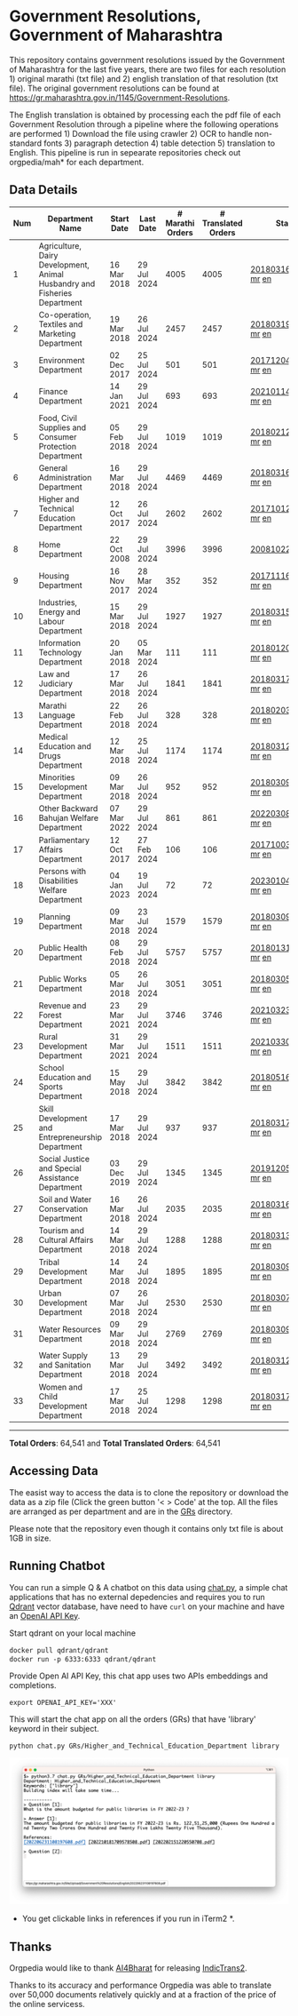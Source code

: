 # Government Resolutions, Government of Maharashtra

This repository contains government resolutions issued by the Government of Maharashtra for the last five years, there are two files for each resolution 1) original marathi (txt file) and 2) english translation of that resolution (txt file). The original government resolutions can be found at https://gr.maharashtra.gov.in/1145/Government-Resolutions.

The English translation is obtained by processing each the pdf file of each Government Resolution through a pipeline where the following operations are performed 1) Download the file using crawler 2) OCR to handle non-standard fonts 3) paragraph detection 4) table  detection 5) translation to English. This pipeline is run in sepearate repositories check out orgpedia/mah* for each department.


## Data Details

| Num | Department Name | Start Date | Last Date | # Marathi Orders | # Translated Orders | Starting Order | Last Order |
| --- | --------------- | ---------- | --------- | ---------------- | ------------------- | -------------- | ---------- |
| 1 | Agriculture, Dairy Development, Animal Husbandry and Fisheries Department | 16 Mar 2018 | 29 Jul 2024 | 4005 | 4005 | [201803161624182101.pdf](https://gr.maharashtra.gov.in/Site/Upload/Government%20Resolutions/English/201803161624182101.pdf) [mr](GRs/Agriculture,_Dairy_Development,_Animal_Husbandry_and_Fisheries_Department/201803161624182101.pdf.mr.txt) [en](GRs/Agriculture,_Dairy_Development,_Animal_Husbandry_and_Fisheries_Department/201803161624182101.pdf.en.txt) | [202407291508546801.pdf](https://gr.maharashtra.gov.in/Site/Upload/Government%20Resolutions/English/202407291508546801.pdf) [mr](GRs/Agriculture,_Dairy_Development,_Animal_Husbandry_and_Fisheries_Department/202407291508546801.pdf.mr.txt) [en](GRs/Agriculture,_Dairy_Development,_Animal_Husbandry_and_Fisheries_Department/202407291508546801.pdf.en.txt) |
| 2 | Co-operation, Textiles and Marketing Department | 19 Mar 2018 | 26 Jul 2024 | 2457 | 2457 | [201803191257576702.pdf](https://gr.maharashtra.gov.in/Site/Upload/Government%20Resolutions/English/201803191257576702.pdf) [mr](GRs/Co-operation,_Textiles_and_Marketing_Department/201803191257576702.pdf.mr.txt) [en](GRs/Co-operation,_Textiles_and_Marketing_Department/201803191257576702.pdf.en.txt) | [202407261445275402.pdf](https://gr.maharashtra.gov.in/Site/Upload/Government%20Resolutions/English/202407261445275402.pdf) [mr](GRs/Co-operation,_Textiles_and_Marketing_Department/202407261445275402.pdf.mr.txt) [en](GRs/Co-operation,_Textiles_and_Marketing_Department/202407261445275402.pdf.en.txt) |
| 3 | Environment Department | 02 Dec 2017 | 25 Jul 2024 | 501 | 501 | [201712041147216904.pdf](https://gr.maharashtra.gov.in/Site/Upload/Government%20Resolutions/English/201712041147216904.pdf) [mr](GRs/Environment_Department/201712041147216904.pdf.mr.txt) [en](GRs/Environment_Department/201712041147216904.pdf.en.txt) | [202407251203498304.pdf](https://gr.maharashtra.gov.in/Site/Upload/Government%20Resolutions/English/202407251203498304.pdf) [mr](GRs/Environment_Department/202407251203498304.pdf.mr.txt) [en](GRs/Environment_Department/202407251203498304.pdf.en.txt) |
| 4 | Finance Department | 14 Jan 2021 | 29 Jul 2024 | 693 | 693 | [202101141237329905.pdf](https://gr.maharashtra.gov.in/Site/Upload/Government%20Resolutions/English/202101141237329905.pdf) [mr](GRs/Finance_Department/202101141237329905.pdf.mr.txt) [en](GRs/Finance_Department/202101141237329905.pdf.en.txt) | [202407291614474405.pdf](https://gr.maharashtra.gov.in/Site/Upload/Government%20Resolutions/English/202407291614474405.pdf) [mr](GRs/Finance_Department/202407291614474405.pdf.mr.txt) [en](GRs/Finance_Department/202407291614474405.pdf.en.txt) |
| 5 | Food, Civil Supplies and Consumer Protection Department | 05 Feb 2018 | 29 Jul 2024 | 1019 | 1019 | [201802121244545806.pdf](https://gr.maharashtra.gov.in/Site/Upload/Government%20Resolutions/English/201802121244545806.pdf) [mr](GRs/Food,_Civil_Supplies_and_Consumer_Protection_Department/201802121244545806.pdf.mr.txt) [en](GRs/Food,_Civil_Supplies_and_Consumer_Protection_Department/201802121244545806.pdf.en.txt) | [202407291233413106.pdf](https://gr.maharashtra.gov.in/Site/Upload/Government%20Resolutions/English/202407291233413106.pdf) [mr](GRs/Food,_Civil_Supplies_and_Consumer_Protection_Department/202407291233413106.pdf.mr.txt) [en](GRs/Food,_Civil_Supplies_and_Consumer_Protection_Department/202407291233413106.pdf.en.txt) |
| 6 | General Administration Department | 16 Mar 2018 | 29 Jul 2024 | 4469 | 4469 | [201803161224022707.pdf](https://gr.maharashtra.gov.in/Site/Upload/Government%20Resolutions/English/201803161224022707.pdf) [mr](GRs/General_Administration_Department/201803161224022707.pdf.mr.txt) [en](GRs/General_Administration_Department/201803161224022707.pdf.en.txt) | [202407291640207807.pdf](https://gr.maharashtra.gov.in/Site/Upload/Government%20Resolutions/English/202407291640207807.pdf) [mr](GRs/General_Administration_Department/202407291640207807.pdf.mr.txt) [en](GRs/General_Administration_Department/202407291640207807.pdf.en.txt) |
| 7 | Higher and Technical Education Department | 12 Oct 2017 | 26 Jul 2024 | 2602 | 2602 | [201710121514029708.pdf](https://gr.maharashtra.gov.in/Site/Upload/Government%20Resolutions/English/201710121514029708.pdf) [mr](GRs/Higher_and_Technical_Education_Department/201710121514029708.pdf.mr.txt) [en](GRs/Higher_and_Technical_Education_Department/201710121514029708.pdf.en.txt) | [202407261759511008.pdf](https://gr.maharashtra.gov.in/Site/Upload/Government%20Resolutions/English/202407261759511008.pdf) [mr](GRs/Higher_and_Technical_Education_Department/202407261759511008.pdf.mr.txt) [en](GRs/Higher_and_Technical_Education_Department/202407261759511008.pdf.en.txt) |
| 8 | Home Department | 22 Oct 2008 | 29 Jul 2024 | 3996 | 3996 | [20081022.pdf](https://gr.maharashtra.gov.in/Site/Upload/Government%20Resolutions/English/20081022.pdf) [mr](GRs/Home_Department/20081022.pdf.mr.txt) [en](GRs/Home_Department/20081022.pdf.en.txt) | [202407291503384429.pdf](https://gr.maharashtra.gov.in/Site/Upload/Government%20Resolutions/English/202407291503384429.pdf) [mr](GRs/Home_Department/202407291503384429.pdf.mr.txt) [en](GRs/Home_Department/202407291503384429.pdf.en.txt) |
| 9 | Housing Department | 16 Nov 2017 | 28 Mar 2024 | 352 | 352 | [201711161447076609.pdf](https://gr.maharashtra.gov.in/Site/Upload/Government%20Resolutions/English/201711161447076609.pdf) [mr](GRs/Housing_Department/201711161447076609.pdf.mr.txt) [en](GRs/Housing_Department/201711161447076609.pdf.en.txt) | [202403281255554909.pdf](https://gr.maharashtra.gov.in/Site/Upload/Government%20Resolutions/English/202403281255554909.pdf) [mr](GRs/Housing_Department/202403281255554909.pdf.mr.txt) [en](GRs/Housing_Department/202403281255554909.pdf.en.txt) |
| 10 | Industries, Energy and Labour Department | 15 Mar 2018 | 29 Jul 2024 | 1927 | 1927 | [201803151204055010.pdf](https://gr.maharashtra.gov.in/Site/Upload/Government%20Resolutions/English/201803151204055010.pdf) [mr](GRs/Industries,_Energy_and_Labour_Department/201803151204055010.pdf.mr.txt) [en](GRs/Industries,_Energy_and_Labour_Department/201803151204055010.pdf.en.txt) | [202407291521444410.pdf](https://gr.maharashtra.gov.in/Site/Upload/Government%20Resolutions/English/202407291521444410.pdf) [mr](GRs/Industries,_Energy_and_Labour_Department/202407291521444410.pdf.mr.txt) [en](GRs/Industries,_Energy_and_Labour_Department/202407291521444410.pdf.en.txt) |
| 11 | Information Technology Department | 20 Jan 2018 | 05 Mar 2024 | 111 | 111 | [201801201843024511.pdf](https://gr.maharashtra.gov.in/Site/Upload/Government%20Resolutions/English/201801201843024511.pdf) [mr](GRs/Information_Technology_Department/201801201843024511.pdf.mr.txt) [en](GRs/Information_Technology_Department/201801201843024511.pdf.en.txt) | [202403051249430211.pdf](https://gr.maharashtra.gov.in/Site/Upload/Government%20Resolutions/English/202403051249430211.pdf) [mr](GRs/Information_Technology_Department/202403051249430211.pdf.mr.txt) [en](GRs/Information_Technology_Department/202403051249430211.pdf.en.txt) |
| 12 | Law and Judiciary Department | 17 Mar 2018 | 26 Jul 2024 | 1841 | 1841 | [201803171129290212.pdf](https://gr.maharashtra.gov.in/Site/Upload/Government%20Resolutions/English/201803171129290212.pdf) [mr](GRs/Law_and_Judiciary_Department/201803171129290212.pdf.mr.txt) [en](GRs/Law_and_Judiciary_Department/201803171129290212.pdf.en.txt) | [202407261633268112.pdf](https://gr.maharashtra.gov.in/Site/Upload/Government%20Resolutions/English/202407261633268112.pdf) [mr](GRs/Law_and_Judiciary_Department/202407261633268112.pdf.mr.txt) [en](GRs/Law_and_Judiciary_Department/202407261633268112.pdf.en.txt) |
| 13 | Marathi Language Department | 22 Feb 2018 | 26 Jul 2024 | 328 | 328 | [201802031549154233.pdf](https://gr.maharashtra.gov.in/Site/Upload/Government%20Resolutions/English/201802031549154233.pdf) [mr](GRs/Marathi_Language_Department/201802031549154233.pdf.mr.txt) [en](GRs/Marathi_Language_Department/201802031549154233.pdf.en.txt) | [202407261116385733.pdf](https://gr.maharashtra.gov.in/Site/Upload/Government%20Resolutions/English/202407261116385733.pdf) [mr](GRs/Marathi_Language_Department/202407261116385733.pdf.mr.txt) [en](GRs/Marathi_Language_Department/202407261116385733.pdf.en.txt) |
| 14 | Medical Education and Drugs Department | 12 Mar 2018 | 25 Jul 2024 | 1174 | 1174 | [201803121137094813.pdf](https://gr.maharashtra.gov.in/Site/Upload/Government%20Resolutions/English/201803121137094813.pdf) [mr](GRs/Medical_Education_and_Drugs_Department/201803121137094813.pdf.mr.txt) [en](GRs/Medical_Education_and_Drugs_Department/201803121137094813.pdf.en.txt) | [202407251520291913.pdf](https://gr.maharashtra.gov.in/Site/Upload/Government%20Resolutions/English/202407251520291913.pdf) [mr](GRs/Medical_Education_and_Drugs_Department/202407251520291913.pdf.mr.txt) [en](GRs/Medical_Education_and_Drugs_Department/202407251520291913.pdf.en.txt) |
| 15 | Minorities Development Department | 09 Mar 2018 | 26 Jul 2024 | 952 | 952 | [201803091218355314.pdf](https://gr.maharashtra.gov.in/Site/Upload/Government%20Resolutions/English/201803091218355314.pdf) [mr](GRs/Minorities_Development_Department/201803091218355314.pdf.mr.txt) [en](GRs/Minorities_Development_Department/201803091218355314.pdf.en.txt) | [202407261455175614.pdf](https://gr.maharashtra.gov.in/Site/Upload/Government%20Resolutions/English/202407261455175614.pdf) [mr](GRs/Minorities_Development_Department/202407261455175614.pdf.mr.txt) [en](GRs/Minorities_Development_Department/202407261455175614.pdf.en.txt) |
| 16 | Other Backward Bahujan Welfare Department | 07 Mar 2022 | 29 Jul 2024 | 861 | 861 | [202203081752439334.pdf](https://gr.maharashtra.gov.in/Site/Upload/Government%20Resolutions/English/202203081752439334.pdf) [mr](GRs/Other_Backward_Bahujan_Welfare_Department/202203081752439334.pdf.mr.txt) [en](GRs/Other_Backward_Bahujan_Welfare_Department/202203081752439334.pdf.en.txt) | [202407291218254534.pdf](https://gr.maharashtra.gov.in/Site/Upload/Government%20Resolutions/English/202407291218254534.pdf) [mr](GRs/Other_Backward_Bahujan_Welfare_Department/202407291218254534.pdf.mr.txt) [en](GRs/Other_Backward_Bahujan_Welfare_Department/202407291218254534.pdf.en.txt) |
| 17 | Parliamentary Affairs Department | 12 Oct 2017 | 27 Feb 2024 | 106 | 106 | [201710031642378615.pdf](https://gr.maharashtra.gov.in/Site/Upload/Government%20Resolutions/English/201710031642378615.pdf) [mr](GRs/Parliamentary_Affairs_Department/201710031642378615.pdf.mr.txt) [en](GRs/Parliamentary_Affairs_Department/201710031642378615.pdf.en.txt) | [202402271500283915.pdf](https://gr.maharashtra.gov.in/Site/Upload/Government%20Resolutions/English/202402271500283915.pdf) [mr](GRs/Parliamentary_Affairs_Department/202402271500283915.pdf.mr.txt) [en](GRs/Parliamentary_Affairs_Department/202402271500283915.pdf.en.txt) |
| 18 | Persons with Disabilities Welfare Department | 04 Jan 2023 | 19 Jul 2024 | 72 | 72 | [202301041906309635.pdf](https://gr.maharashtra.gov.in/Site/Upload/Government%20Resolutions/English/202301041906309635.pdf) [mr](GRs/Persons_with_Disabilities_Welfare_Department/202301041906309635.pdf.mr.txt) [en](GRs/Persons_with_Disabilities_Welfare_Department/202301041906309635.pdf.en.txt) | [202407191308289135.pdf](https://gr.maharashtra.gov.in/Site/Upload/Government%20Resolutions/English/202407191308289135.pdf) [mr](GRs/Persons_with_Disabilities_Welfare_Department/202407191308289135.pdf.mr.txt) [en](GRs/Persons_with_Disabilities_Welfare_Department/202407191308289135.pdf.en.txt) |
| 19 | Planning Department | 09 Mar 2018 | 23 Jul 2024 | 1579 | 1579 | [201803091441032716.pdf](https://gr.maharashtra.gov.in/Site/Upload/Government%20Resolutions/English/201803091441032716.pdf) [mr](GRs/Planning_Department/201803091441032716.pdf.mr.txt) [en](GRs/Planning_Department/201803091441032716.pdf.en.txt) | [202407231512267116.pdf](https://gr.maharashtra.gov.in/Site/Upload/Government%20Resolutions/English/202407231512267116.pdf) [mr](GRs/Planning_Department/202407231512267116.pdf.mr.txt) [en](GRs/Planning_Department/202407231512267116.pdf.en.txt) |
| 20 | Public Health Department | 08 Feb 2018 | 29 Jul 2024 | 5757 | 5757 | [201801311722275417.pdf](https://gr.maharashtra.gov.in/Site/Upload/Government%20Resolutions/English/201801311722275417.pdf) [mr](GRs/Public_Health_Department/201801311722275417.pdf.mr.txt) [en](GRs/Public_Health_Department/201801311722275417.pdf.en.txt) | [202407291310184517.pdf](https://gr.maharashtra.gov.in/Site/Upload/Government%20Resolutions/English/202407291310184517.pdf) [mr](GRs/Public_Health_Department/202407291310184517.pdf.mr.txt) [en](GRs/Public_Health_Department/202407291310184517.pdf.en.txt) |
| 21 | Public Works Department | 05 Mar 2018 | 26 Jul 2024 | 3051 | 3051 | [201803051515468118.pdf](https://gr.maharashtra.gov.in/Site/Upload/Government%20Resolutions/English/201803051515468118.pdf) [mr](GRs/Public_Works_Department/201803051515468118.pdf.mr.txt) [en](GRs/Public_Works_Department/201803051515468118.pdf.en.txt) | [202407251628127618.pdf](https://gr.maharashtra.gov.in/Site/Upload/Government%20Resolutions/English/202407251628127618.pdf) [mr](GRs/Public_Works_Department/202407251628127618.pdf.mr.txt) [en](GRs/Public_Works_Department/202407251628127618.pdf.en.txt) |
| 22 | Revenue and Forest Department | 23 Mar 2021 | 29 Jul 2024 | 3746 | 3746 | [202103231328393119.pdf](https://gr.maharashtra.gov.in/Site/Upload/Government%20Resolutions/English/202103231328393119.pdf) [mr](GRs/Revenue_and_Forest_Department/202103231328393119.pdf.mr.txt) [en](GRs/Revenue_and_Forest_Department/202103231328393119.pdf.en.txt) | [202407291304275219.pdf](https://gr.maharashtra.gov.in/Site/Upload/Government%20Resolutions/English/202407291304275219.pdf) [mr](GRs/Revenue_and_Forest_Department/202407291304275219.pdf.mr.txt) [en](GRs/Revenue_and_Forest_Department/202407291304275219.pdf.en.txt) |
| 23 | Rural Development Department | 31 Mar 2021 | 29 Jul 2024 | 1511 | 1511 | [202103301021181120.pdf](https://gr.maharashtra.gov.in/Site/Upload/Government%20Resolutions/English/202103301021181120.pdf) [mr](GRs/Rural_Development_Department/202103301021181120.pdf.mr.txt) [en](GRs/Rural_Development_Department/202103301021181120.pdf.en.txt) | [202407291412494520.pdf](https://gr.maharashtra.gov.in/Site/Upload/Government%20Resolutions/English/202407291412494520.pdf) [mr](GRs/Rural_Development_Department/202407291412494520.pdf.mr.txt) [en](GRs/Rural_Development_Department/202407291412494520.pdf.en.txt) |
| 24 | School Education and Sports Department | 15 May 2018 | 29 Jul 2024 | 3842 | 3842 | [201805161114241221.pdf](https://gr.maharashtra.gov.in/Site/Upload/Government%20Resolutions/English/201805161114241221.pdf) [mr](GRs/School_Education_and_Sports_Department/201805161114241221.pdf.mr.txt) [en](GRs/School_Education_and_Sports_Department/201805161114241221.pdf.en.txt) | [202407291154484921.pdf](https://gr.maharashtra.gov.in/Site/Upload/Government%20Resolutions/English/202407291154484921.pdf) [mr](GRs/School_Education_and_Sports_Department/202407291154484921.pdf.mr.txt) [en](GRs/School_Education_and_Sports_Department/202407291154484921.pdf.en.txt) |
| 25 | Skill Development and Entrepreneurship Department | 17 Mar 2018 | 29 Jul 2024 | 937 | 937 | [201803171322099003.pdf](https://gr.maharashtra.gov.in/Site/Upload/Government%20Resolutions/English/201803171322099003.pdf) [mr](GRs/Skill_Development_and_Entrepreneurship_Department/201803171322099003.pdf.mr.txt) [en](GRs/Skill_Development_and_Entrepreneurship_Department/201803171322099003.pdf.en.txt) | [202407291409084403.pdf](https://gr.maharashtra.gov.in/Site/Upload/Government%20Resolutions/English/202407291409084403.pdf) [mr](GRs/Skill_Development_and_Entrepreneurship_Department/202407291409084403.pdf.mr.txt) [en](GRs/Skill_Development_and_Entrepreneurship_Department/202407291409084403.pdf.en.txt) |
| 26 | Social Justice and Special Assistance Department | 03 Dec 2019 | 29 Jul 2024 | 1345 | 1345 | [201912051107011622.pdf](https://gr.maharashtra.gov.in/Site/Upload/Government%20Resolutions/English/201912051107011622.pdf) [mr](GRs/Social_Justice_and_Special_Assistance_Department/201912051107011622.pdf.mr.txt) [en](GRs/Social_Justice_and_Special_Assistance_Department/201912051107011622.pdf.en.txt) | [202407291826346822.pdf](https://gr.maharashtra.gov.in/Site/Upload/Government%20Resolutions/English/202407291826346822.pdf) [mr](GRs/Social_Justice_and_Special_Assistance_Department/202407291826346822.pdf.mr.txt) [en](GRs/Social_Justice_and_Special_Assistance_Department/202407291826346822.pdf.en.txt) |
| 27 | Soil and Water Conservation Department | 16 Mar 2018 | 26 Jul 2024 | 2035 | 2035 | [201803161247582426.pdf](https://gr.maharashtra.gov.in/Site/Upload/Government%20Resolutions/English/201803161247582426.pdf) [mr](GRs/Soil_and_Water_Conservation_Department/201803161247582426.pdf.mr.txt) [en](GRs/Soil_and_Water_Conservation_Department/201803161247582426.pdf.en.txt) | [202407261550479626.pdf](https://gr.maharashtra.gov.in/Site/Upload/Government%20Resolutions/English/202407261550479626.pdf) [mr](GRs/Soil_and_Water_Conservation_Department/202407261550479626.pdf.mr.txt) [en](GRs/Soil_and_Water_Conservation_Department/202407261550479626.pdf.en.txt) |
| 28 | Tourism and Cultural Affairs Department | 14 Mar 2018 | 29 Jul 2024 | 1288 | 1288 | [201803131542054523.pdf](https://gr.maharashtra.gov.in/Site/Upload/Government%20Resolutions/English/201803131542054523.pdf) [mr](GRs/Tourism_and_Cultural_Affairs_Department/201803131542054523.pdf.mr.txt) [en](GRs/Tourism_and_Cultural_Affairs_Department/201803131542054523.pdf.en.txt) | [202407291208344523.pdf](https://gr.maharashtra.gov.in/Site/Upload/Government%20Resolutions/English/202407291208344523.pdf) [mr](GRs/Tourism_and_Cultural_Affairs_Department/202407291208344523.pdf.mr.txt) [en](GRs/Tourism_and_Cultural_Affairs_Department/202407291208344523.pdf.en.txt) |
| 29 | Tribal Development Department | 14 Mar 2018 | 24 Jul 2024 | 1895 | 1895 | [201803091105184924.pdf](https://gr.maharashtra.gov.in/Site/Upload/Government%20Resolutions/English/201803091105184924.pdf) [mr](GRs/Tribal_Development_Department/201803091105184924.pdf.mr.txt) [en](GRs/Tribal_Development_Department/201803091105184924.pdf.en.txt) | [202407221118367724.pdf](https://gr.maharashtra.gov.in/Site/Upload/Government%20Resolutions/English/202407221118367724.pdf) [mr](GRs/Tribal_Development_Department/202407221118367724.pdf.mr.txt) [en](GRs/Tribal_Development_Department/202407221118367724.pdf.en.txt) |
| 30 | Urban Development Department | 07 Mar 2018 | 26 Jul 2024 | 2530 | 2530 | [201803071203178325.pdf](https://gr.maharashtra.gov.in/Site/Upload/Government%20Resolutions/English/201803071203178325.pdf) [mr](GRs/Urban_Development_Department/201803071203178325.pdf.mr.txt) [en](GRs/Urban_Development_Department/201803071203178325.pdf.en.txt) | [202407261547105925.pdf](https://gr.maharashtra.gov.in/Site/Upload/Government%20Resolutions/English/202407261547105925.pdf) [mr](GRs/Urban_Development_Department/202407261547105925.pdf.mr.txt) [en](GRs/Urban_Development_Department/202407261547105925.pdf.en.txt) |
| 31 | Water Resources Department | 09 Mar 2018 | 29 Jul 2024 | 2769 | 2769 | [201803091034435527.pdf](https://gr.maharashtra.gov.in/Site/Upload/Government%20Resolutions/English/201803091034435527.pdf) [mr](GRs/Water_Resources_Department/201803091034435527.pdf.mr.txt) [en](GRs/Water_Resources_Department/201803091034435527.pdf.en.txt) | [202407291514453427.pdf](https://gr.maharashtra.gov.in/Site/Upload/Government%20Resolutions/English/202407291514453427.pdf) [mr](GRs/Water_Resources_Department/202407291514453427.pdf.mr.txt) [en](GRs/Water_Resources_Department/202407291514453427.pdf.en.txt) |
| 32 | Water Supply and Sanitation Department | 13 Mar 2018 | 29 Jul 2024 | 3492 | 3492 | [201803121414108428.pdf](https://gr.maharashtra.gov.in/Site/Upload/Government%20Resolutions/English/201803121414108428.pdf) [mr](GRs/Water_Supply_and_Sanitation_Department/201803121414108428.pdf.mr.txt) [en](GRs/Water_Supply_and_Sanitation_Department/201803121414108428.pdf.en.txt) | [202407261735269628.pdf](https://gr.maharashtra.gov.in/Site/Upload/Government%20Resolutions/English/202407261735269628.pdf) [mr](GRs/Water_Supply_and_Sanitation_Department/202407261735269628.pdf.mr.txt) [en](GRs/Water_Supply_and_Sanitation_Department/202407261735269628.pdf.en.txt) |
| 33 | Women and Child Development Department | 17 Mar 2018 | 25 Jul 2024 | 1298 | 1298 | [201803171539444330.pdf](https://gr.maharashtra.gov.in/Site/Upload/Government%20Resolutions/English/201803171539444330.pdf) [mr](GRs/Women_and_Child_Development_Department/201803171539444330.pdf.mr.txt) [en](GRs/Women_and_Child_Development_Department/201803171539444330.pdf.en.txt) | [202407251732389530.pdf](https://gr.maharashtra.gov.in/Site/Upload/Government%20Resolutions/English/202407251732389530.pdf) [mr](GRs/Women_and_Child_Development_Department/202407251732389530.pdf.mr.txt) [en](GRs/Women_and_Child_Development_Department/202407251732389530.pdf.en.txt) |
----------------------------------------------------------------------------------------------------

**Total Orders**: 64,541 and **Total Translated Orders**: 64,541
## Accessing Data

The easist way to access the data is to clone the repository or download the data as a zip file (Click the green button '< > Code' at the top. All the files are arranged as per department and are in the [GRs](GRs) directory.

Please note that the repository even though it contains only txt file is about 1GB in size.

## Running Chatbot

You can run a simple Q & A chatbot on this data using [chat.py](chat.py), a simple chat applications that has no external depedencies and requires you to run [Qdrant](https://qdrant.tech/) vector database, have need to have `curl` on your machine and have an [OpenAI API Key](https://help.openai.com/en/articles/4936850-where-do-i-find-my-secret-api-key).

Start qdrant on your local machine
```shell
docker pull qdrant/qdrant
docker run -p 6333:6333 qdrant/qdrant
```

Provide Open AI API Key, this chat app uses two APIs embeddings and completions.
```shell
export OPENAI_API_KEY='XXX'
```

This will start the chat app on all the orders (GRs) that have 'library' keyword in their subject.

```shell
python chat.py GRs/Higher_and_Technical_Education_Department library
```

![screenshot of running chat.py](screenshot.png)

* You get clickable links in references if you run in iTerm2 *.

## Thanks

Orgpedia would like to thank [AI4Bharat](https://ai4bharat.iitm.ac.in/) for releasing [IndicTrans2](https://github.com/AI4Bharat/IndicTrans2).

Thanks to its accuracy and performance Orgpedia was able to translate over 50,000 documents relatively quickly and at a fraction of the price of the online servicess.











